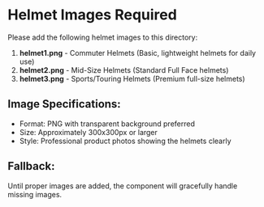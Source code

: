 # Helmet Images Required

Please add the following helmet images to this directory:

1. **helmet1.png** - Commuter Helmets (Basic, lightweight helmets for daily use)
2. **helmet2.png** - Mid-Size Helmets (Standard Full Face helmets)  
3. **helmet3.png** - Sports/Touring Helmets (Premium full-size helmets)

## Image Specifications:
- Format: PNG with transparent background preferred
- Size: Approximately 300x300px or larger
- Style: Professional product photos showing the helmets clearly

## Fallback:
Until proper images are added, the component will gracefully handle missing images.
